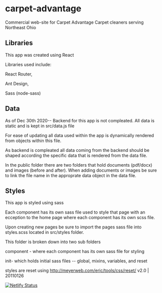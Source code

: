 # carpet-advantage
Commercial web-site for Carpet Advantage Carpet cleaners serving Northeast Ohio

## Libraries

This app was created using React

Libraries used include:

React Router,

Ant Design,

Sass (node-sass)

## Data

As of Dec 30th 2020--
Backend for this app is not compleated. 
All data is static and is kept in src/data.js file

For ease of updating all data used within the app is dynamically rendered from objects within this file. 

As backend is compleated all data coming from the backend should be shaped according the specific data that is rendered from the data file.

In the public folder there are two folders that hold documents (pdf/docx) and images (before and after). When adding documents or images be sure to link the file name in the approprate data object in the data file.

## Styles

This app is styled using sass


Each component has its own sass file used to style that page
with an ecception to the home page where each component has its own scss file.

Upon creating new pages be sure to import the pages sass file into styles.scss located in src/styles folder.

This folder is broken down into two sub folders 

component - where each component has its own sass file for styling

init- which holds initial sass files -- global, mixins, variables, and reset

styles are reset using  http://meyerweb.com/eric/tools/css/reset/  v2.0 | 20110126

[![Netlify Status](https://api.netlify.com/api/v1/badges/6ae4bf51-08ec-415e-9b21-fbfaae0bb0bf/deploy-status)](https://app.netlify.com/sites/carpet-advantage/deploys)
